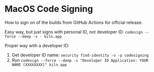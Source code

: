 # MacOS Code Signing

How to sign on of the builds from GitHub Actions for official release.

Easy way, but just signs with personal ID, not developer ID: `codesign --force --deep -s - kiln.app`

Proper way with a developer ID:

1. Get developer ID name: `security find-identity -v -p codesigning`
2. Run `codesign --force --deep -s "Developer ID Application: YOUR NAME (XXXXXXXX)" kiln.app`
